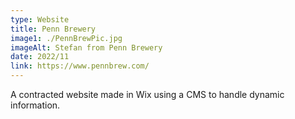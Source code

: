 ```yaml
---
type: Website
title: Penn Brewery
image1: ./PennBrewPic.jpg
imageAlt: Stefan from Penn Brewery 
date: 2022/11
link: https://www.pennbrew.com/
---
```

A contracted website made in Wix using a CMS to handle dynamic information. 